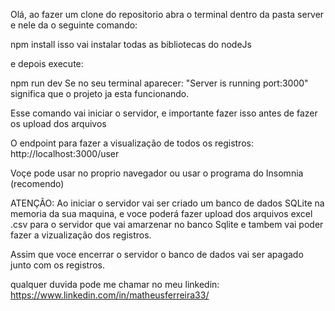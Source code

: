Olá, ao fazer um clone do repositorio abra o terminal dentro da pasta server e nele da o seguinte comando:

npm install
isso vai instalar todas as bibliotecas do nodeJs

e depois execute: 

npm run dev
Se no seu terminal aparecer: "Server is running port:3000" significa que o projeto ja esta funcionando.

Esse comando vai iniciar o servidor, e importante fazer isso antes de fazer os upload dos arquivos




O endpoint para fazer a visualização de todos os registros: 
http://localhost:3000/user

Voçe pode usar no proprio navegador ou usar o programa do Insomnia (recomendo)

ATENÇÃO:
Ao iniciar o servidor vai ser criado um banco de dados SQLite na memoria da sua maquina, e voce poderá
fazer upload dos arquivos excel .csv para o servidor que vai amarzenar no banco Sqlite e tambem vai poder
fazer a vizualização dos registros.

Assim que voce encerrar o servidor o banco de dados vai ser apagado junto com os registros.


qualquer duvida pode me chamar no meu linkedin: https://www.linkedin.com/in/matheusferreira33/